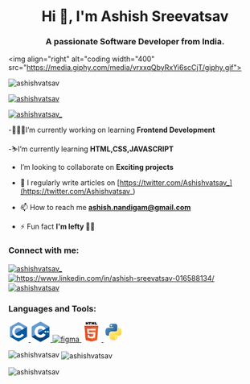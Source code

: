 <h1 align="center">Hi 👋, I'm Ashish Sreevatsav</h1>
<h3 align="center">A passionate Software Developer from India.</h3>

<img align="right" alt="coding width="400" src="https://media.giphy.com/media/vrxxqQbyRxYi6scCjT/giphy.gif">

<p align="left"> <img src="https://komarev.com/ghpvc/?username=ashishvatsav&label=Profile%20views&color=0e75b6&style=flat" alt="ashishvatsav" /> </p>

<p align="left"> <a href="https://github.com/ryo-ma/github-profile-trophy"><img src="https://github-profile-trophy.vercel.app/?username=ashishvatsav" alt="ashishvatsav" /></a> </p>

<p align="left"> <a href="https://twitter.com/ashishvatsav_" target="blank"><img src="https://img.shields.io/twitter/follow/ashishvatsav_?logo=twitter&style=for-the-badge" alt="ashishvatsav_" /></a> </p>

-👨🏻‍💻I’m currently working on learning **Frontend Development**

-⛷️I’m currently learning **HTML,CSS,JAVASCRIPT**

- I’m looking to collaborate on **Exciting projects**

- 📝 I regularly write articles on [https://twitter.com/Ashishvatsav_](https://twitter.com/Ashishvatsav_)

- 📫 How to reach me **ashish.nandigam@gmail.com**

- ⚡ Fun fact **I'm lefty ✍🏻**

<h3 align="left">Connect with me:</h3>
<p align="left">
<a href="https://twitter.com/ashishvatsav_" target="blank"><img align="center" src="https://raw.githubusercontent.com/rahuldkjain/github-profile-readme-generator/master/src/images/icons/Social/twitter.svg" alt="ashishvatsav_" height="30" width="40" /></a>
<a href="https://linkedin.com/in/https://www.linkedin.com/in/ashish-sreevatsav-016588134/" target="blank"><img align="center" src="https://raw.githubusercontent.com/rahuldkjain/github-profile-readme-generator/master/src/images/icons/Social/linked-in-alt.svg" alt="https://www.linkedin.com/in/ashish-sreevatsav-016588134/" height="30" width="40" /></a>
<a href="https://www.leetcode.com/ashishvatsav" target="blank"><img align="center" src="https://raw.githubusercontent.com/rahuldkjain/github-profile-readme-generator/master/src/images/icons/Social/leet-code.svg" alt="ashishvatsav" height="30" width="40" /></a>
</p>

<h3 align="left">Languages and Tools:</h3>
<p align="left"> <a href="https://www.cprogramming.com/" target="_blank" rel="noreferrer"> <img src="https://raw.githubusercontent.com/devicons/devicon/master/icons/c/c-original.svg" alt="c" width="40" height="40"/> </a> <a href="https://www.w3schools.com/cpp/" target="_blank" rel="noreferrer"> <img src="https://raw.githubusercontent.com/devicons/devicon/master/icons/cplusplus/cplusplus-original.svg" alt="cplusplus" width="40" height="40"/> </a> <a href="https://www.figma.com/" target="_blank" rel="noreferrer"> <img src="https://www.vectorlogo.zone/logos/figma/figma-icon.svg" alt="figma" width="40" height="40"/> </a> <a href="https://www.w3.org/html/" target="_blank" rel="noreferrer"> <img src="https://raw.githubusercontent.com/devicons/devicon/master/icons/html5/html5-original-wordmark.svg" alt="html5" width="40" height="40"/> </a> <a href="https://www.python.org" target="_blank" rel="noreferrer"> <img src="https://raw.githubusercontent.com/devicons/devicon/master/icons/python/python-original.svg" alt="python" width="40" height="40"/> </a> </p>

<p><img align="left" src="https://github-readme-stats.vercel.app/api/top-langs?username=ashishvatsav&show_icons=true&locale=en&layout=compact" alt="ashishvatsav" /></p>

<p>&nbsp;<img align="center" src="https://github-readme-stats.vercel.app/api?username=ashishvatsav&show_icons=true&locale=en" alt="ashishvatsav" /></p>

<p><img align="center" src="https://github-readme-streak-stats.herokuapp.com/?user=ashishvatsav&" alt="ashishvatsav" /></p>

